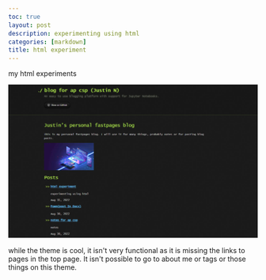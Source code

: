 ```yaml
---
toc: true
layout: post
description: experimenting using html
categories: [markdown]
title: html experiment
---
```


my html experiments

![img](/images/hackerview.png)


while the theme is cool, it isn't very functional as it is missing the links to pages in the top page. It isn't possible to go to about me or tags or those things on this theme.